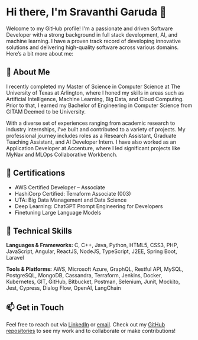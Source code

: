 # Hi there, I'm Sravanthi Garuda 👋

Welcome to my GitHub profile! I'm a passionate and driven Software Developer with a strong background in full stack development, AI, and machine learning. I have a proven track record of developing innovative solutions and delivering high-quality software across various domains. Here’s a bit more about me:

## 🚀 About Me

I recently completed my Master of Science in Computer Science at The University of Texas at Arlington, where I honed my skills in areas such as Artificial Intelligence, Machine Learning, Big Data, and Cloud Computing. Prior to that, I earned my Bachelor of Engineering in Computer Science from GITAM Deemed to be University.

With a diverse set of experiences ranging from academic research to industry internships, I've built and contributed to a variety of projects. My professional journey includes roles as a Research Assistant, Graduate Teaching Assistant, and AI Developer Intern. I have also worked as an Application Developer at Accenture, where I led significant projects like MyNav and MLOps Collaborative Workbench.

## 📜 Certifications

- AWS Certified Developer – Associate
- HashiCorp Certified: Terraform Associate (003)
- UTA: Big Data Management and Data Science
- Deep Learning: ChatGPT Prompt Engineering for Developers
- Finetuning Large Language Models

## 🔧 Technical Skills

**Languages & Frameworks:** C, C++, Java, Python, HTML5, CSS3, PHP, JavaScript, Angular, ReactJS, NodeJS, TypeScript, J2EE, Spring Boot, Laravel

**Tools & Platforms:** AWS, Microsoft Azure, GraphQL, Restful API, MySQL, PostgreSQL, MongoDB, Cassandra, Terraform, Jenkins, Docker, Kubernetes, GIT, GitHub, Bitbucket, Postman, Selenium, Junit, Mockito, Jest, Cypress, Dialog Flow, OpenAI, LangChain

## 📫 Get in Touch

Feel free to reach out via [LinkedIn](https://www.linkedin.com/in/garuda-sravanthi/) or [email](mailto:sravanthi.garuda05@gmail.com). Check out my [GitHub repositories](https://github.com/SravanthiGaruda) to see my work and to collaborate or make contributions!
